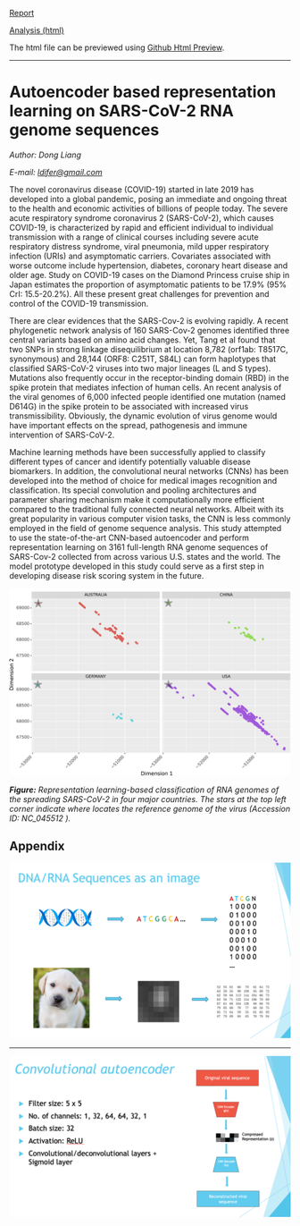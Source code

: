 [Report](https://github.com/DongL/Autoencoder-based-representation-learning-on-SARS-CoV-2-RNA-genome-sequences/blob/master/Report.pdf)

[Analysis (html)](https://github.com/DongL/Autoencoder-based-representation-learning-on-SARS-CoV-2-RNA-genome-sequences/blob/master/SARS_CoV_2_Representation_Learning.html) 

The html file can be previewed using [Github Html Preview](https://htmlpreview.github.io).

---

# Autoencoder based representation learning on SARS-CoV-2 RNA genome sequences

*Author: Dong Liang*

*E-mail: ldifer@gmail.com*


The novel coronavirus disease (COVID-19) started in late 2019 has developed into a global pandemic, posing an immediate and ongoing threat to the health and economic activities of billions of people today. The severe acute respiratory syndrome coronavirus 2 (SARS-CoV-2), which causes COVID-19, is characterized by rapid and efficient individual to individual transmission with a range of clinical courses including severe acute respiratory distress syndrome, viral pneumonia, mild upper respiratory infection (URIs) and asymptomatic carriers.  Covariates associated with worse outcome include hypertension, diabetes, coronary heart disease and older age. Study on COVID-19 cases on the Diamond Princess cruise ship in Japan estimates the proportion of asymptomatic patients to be 17.9% (95% CrI: 15.5-20.2%). All these present great challenges for prevention and control of the COVID-19 transmission.

There are clear evidences that the SARS-Cov-2 is evolving rapidly. A recent phylogenetic network analysis of 160 SARS-Cov-2 genomes identified three central variants based on amino acid changes. Yet, Tang et al found that two SNPs in strong linkage disequilibrium at location 8,782 (orf1ab: T8517C, synonymous) and 28,144 (ORF8: C251T, S84L) can form haplotypes that classified SARS-CoV-2 viruses into two major lineages (L and S types). Mutations also frequently occur in the receptor-binding domain (RBD) in the spike protein that mediates infection of human cells. An recent analysis of the viral genomes of 6,000 infected people identified one mutation (named D614G) in the spike protein to be associated with increased virus transmissibility. Obviously, the dynamic evolution of virus genome would have important effects on the spread, pathogenesis and immune intervention of SARS-CoV-2.

Machine learning methods have been successfully applied to classify different types of cancer and identify potentially valuable disease biomarkers. In addition, the convolutional neural networks (CNNs) has been developed into the method of choice for medical images recognition and classification. Its special convolution and pooling architectures and parameter sharing mechanism make it computationally more efficient compared to the traditional fully connected neural networks. Albeit with its great popularity in various computer vision tasks, the CNN is less commonly employed in the field of genome sequence analysis. This study attempted to use the state-of-the-art CNN-based autoencoder and perform representation learning on 3161 full-length RNA genome sequences of SARS-Cov-2 collected from across various U.S. states and the world. The model prototype developed in this study could serve as a first step in developing disease risk scoring system in the future.


![classification](image/by_location.png)

***Figure:** Representation learning-based classification of RNA genomes of the spreading SARS-CoV-2 in four major countries. The stars at the top left corner indicate where locates the reference genome of the virus (Accession ID: NC_045512 ).*



## Appendix

![classification](image/image_analsyis_on_seq2.png)

---

![classification](image/convolutional_autoencoder.png)
